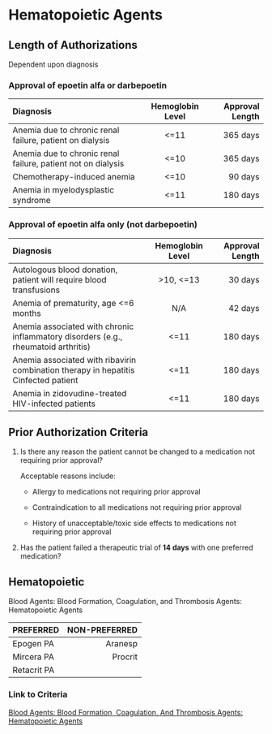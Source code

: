 # Hematopoietic Agents

## Length of Authorizations

Dependent upon diagnosis

### Approval of epoetin alfa or darbepoetin

| Diagnosis | Hemoglobin Level  | Approval Length  |
| :--- | :---: | ---: |
| Anemia due to chronic renal failure, patient on dialysis      | <=11 | 365 days |
| Anemia due to chronic renal failure, patient not on dialysis  | <=10 | 365 days |
| Chemotherapy-induced anemia         | <=10 | 90 days  |
| Anemia in myelodysplastic syndrome  | <=11 | 180 days |

### Approval of epoetin alfa only (not darbepoetin)

| Diagnosis | Hemoglobin  Level  | Approval Length  |
| :--- | :---: | ---: |
| Autologous blood donation, patient will require blood transfusions | >10, <=13 | 30 days  |
| Anemia of prematurity, age <=6 months    | N/A  | 42 days  |
| Anemia associated with chronic inflammatory disorders (e.g., rheumatoid arthritis)   | <=11       | 180 days |
| Anemia associated with ribavirin combination therapy in hepatitis Cinfected patient  | <=11       | 180 days |
| Anemia in zidovudine-treated HIV-infected patients  | <=11 | 180 days |

## Prior Authorization Criteria

1. Is there any reason the patient cannot be changed to a medication not requiring prior approval?

    Acceptable reasons include:

     - Allergy to medications not requiring prior approval

     - Contraindication to all medications not requiring prior approval

     - History of unacceptable/toxic side effects to medications not requiring prior approval

2. Has the patient failed a therapeutic trial of **14 days** with one preferred medication?

## Hematopoietic

Blood Agents: Blood Formation, Coagulation, and Thrombosis Agents: Hematopoietic Agents

| PREFERRED   | NON-PREFERRED |
| :--- | ---: |
| Epogen PA   | Aranesp       |
| Mircera PA  | Procrit       |
| Retacrit PA |               |

### Link to Criteria

[Blood Agents: Blood Formation, Coagulation, And Thrombosis Agents: Hematopoietic Agents](https://pharmacy.medicaid.ohio.gov/sites/default/files/20220415_UPDL_Criteria_FINAL_.pdf#page=9)
